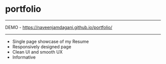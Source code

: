 # portfolio
----------

DEMO - https://naveenjamdagani.github.io/portfolio/

----------

* Single page showcase of my Resume
* Responsively designed page
* Clean UI and smooth UX
* Informative

